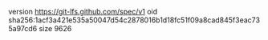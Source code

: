 version https://git-lfs.github.com/spec/v1
oid sha256:1acf3a421e535a50047d54c2878016b1d18fc51f09a8cad845f3eac735a97cd6
size 9626
